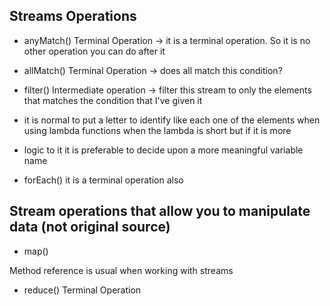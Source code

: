 ## Streams Operations
- anyMatch() Terminal Operation -> it is a terminal operation. So it is no other operation you can do after it
- allMatch() Terminal Operation -> does all match this condition?
- filter() Intermediate operation -> filter this stream to only the elements that matches the condition that I've given it

- it is normal to put a letter to identify like each one of the elements when using lambda functions when the lambda is short but if it is more
- logic to it it is preferable to decide upon a more meaningful variable name
- forEach() it is a terminal operation also

## Stream operations that allow you to manipulate data (not original source)
- map()

Method reference is usual when working with streams

- reduce() Terminal Operation
